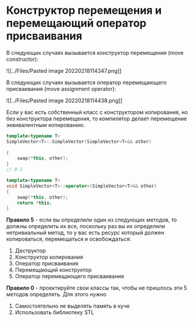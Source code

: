 # Конструктор перемещения и перемещающий оператор присваивания
В следующих случаях вызывается конструктор перемещения (move constructor):

![[../Files/Pasted image 20220218114347.png]]

В следующих случаях вызывается оператор перемещающего присваивания (move assignment operator):

![[../Files/Pasted image 20220218114438.png]]

Если у вас есть собственный класс с конструктором копирования, но без конструктора перемещения, то компилятор делает перемещение эквивалентным копированию.

```cpp
template<typename T> 
SimpleVector<T>::SimpleVector(SimpleVector<T>&& other) 
	
{ 
	swap(*this, other);
} 
// 0 1
```

```cpp
template<typename T>
void SimpleVector<T>::operator=(SimpleVector<T>&& other) 
{ 
	swap(*this, other);
	return *this; 
}
```

**Правило 5** - если вы определили один из следующих методов, то должны определить их все, поскольку раз вы их определили нетривиальный метод, то у вас есть ресурс который должен копироваться, перемещаться и освобождаться:
1. Деструктор
2. Конструктор копирования
3. Оператор присваивания
4. Перемещающий конструктор
5. Оператор перемещающего присваивания

**Правило 0** - проектируйте свои классы так, чтобы не пришлось эти 5 методов определять. Для этого нужно
1. Самостоятельно не выделять память в куче
2. Использовать библиотеку STL